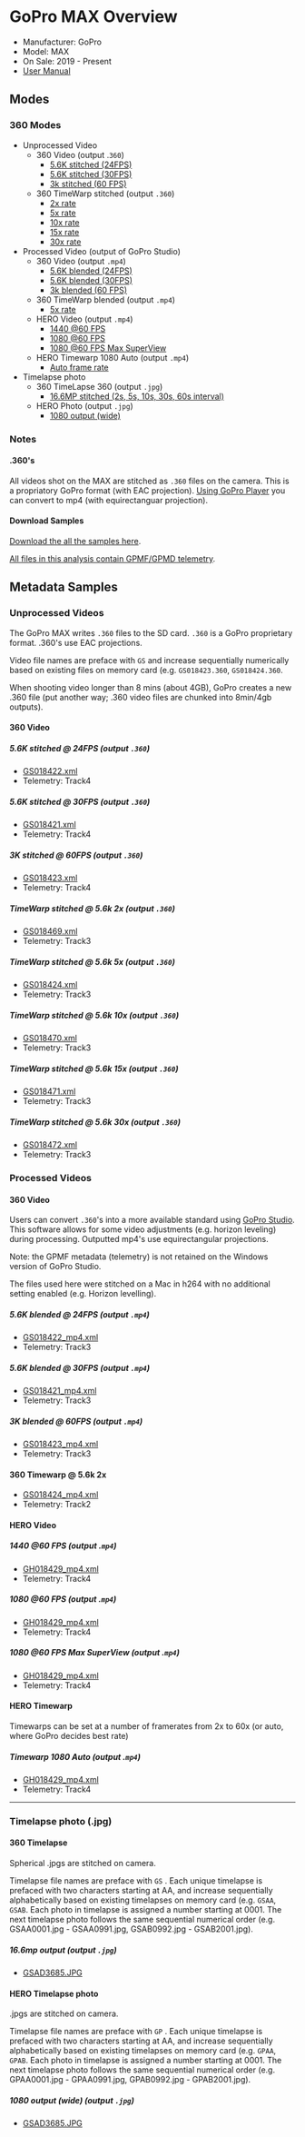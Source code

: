 # GoPro MAX Overview

* Manufacturer: GoPro
* Model: MAX
* On Sale: 2019 - Present
* [User Manual](/MAX_UM_ENG_REVA.pdf)

## Modes 

### 360 Modes

* Unprocessed Video
	* 360 Video (output .`360`)
		* [5.6K stitched (24FPS)](#56k-stitched--24fps-output-360)
		* [5.6K stitched (30FPS)](#56k-stitched--30fps-output-360)
		* [3k stitched (60 FPS)](#3k-stitched--60fps-output-360)
	* 360 TimeWarp stitched (output `.360`)
		* [2x rate](#timewarp-stitched--56k-2x-output-360)
		* [5x rate](#timewarp-stitched--56k-5x-output-360)
		* [10x rate](#timewarp-stitched--56k-10x-output-360)
		* [15x rate](#timewarp-stitched--56k-15x-output-360)
		* [30x rate](#timewarp-stitched--56k-30x-output-360)
* Processed Video (output of GoPro Studio)
	* 360 Video (output `.mp4`)
		* [5.6K blended (24FPS)](#56k-blended--24fps-output-mp4)
		* [5.6K blended (30FPS)](#56k-blended--30fps-output-mp4)
		* [3k blended (60 FPS)](#3k-blended--60fps-output-mp4)
	* 360 TimeWarp blended (output `.mp4`)
		* [5x rate](#timewarp-blended--56k-output-mp4)
	* HERO Video (output `.mp4`)
		* [1440 @60 FPS](#1440-60-fps-output-mp4)
		* [1080 @60 FPS](#1080-60-fps-output-mp4)
		* [1080 @60 FPS Max SuperView](#1080-60-fps-max-superview-output-mp4)
	* HERO Timewarp 1080 Auto (output `.mp4`)
		* [Auto frame rate](#timewarp-1080-auto-output-mp4)
* Timelapse photo
	* 360 TimeLapse 360 (output `.jpg`)
		* [16.6MP stitched (2s, 5s, 10s, 30s, 60s interval)](x#166mp-output-output-jpg)
	* HERO Photo (output `.jpg`)
		* [1080 output (wide)](#1080-output-wide-output-jpg)

### Notes

#### .360's

All videos shot on the MAX are stitched as `.360` files on the camera. This is a propriatory GoPro format (with EAC projection). [Using GoPro Player](https://community.gopro.com/t5/en/GoPro-Player/ta-p/413305) you can convert to mp4 (with equirectanguar projection).


#### Download Samples

[Download the all the samples here](https://drive.google.com/drive/folders/1T2-ntDGtvBJlgDOmNwrKAQfvkP8leIQD?usp=sharing).

[All files in this analysis contain GPMF/GPMD telemetry](https://github.com/gopro/gpmf-parser).

## Metadata Samples

### Unprocessed Videos

The GoPro MAX writes `.360` files to the SD card. `.360` is a GoPro proprietary format. .360's use EAC projections.

Video file names are preface with `GS` and increase sequentially numerically based on existing files on memory card (e.g. `GS018423.360`, `GS018424.360`.

When shooting video longer than 8 mins (about 4GB), GoPro creates a new .360 file (put another way; .360 video files are chunked into 8min/4gb outputs).

#### 360 Video

##### 5.6K stitched @ 24FPS (output `.360`)

* [GS018422.xml](/max/GS018422.xml)
* Telemetry: Track4

##### 5.6K stitched @ 30FPS (output `.360`)

* [GS018421.xml](/max/GS018421.xml)
* Telemetry: Track4

##### 3K stitched @ 60FPS (output `.360`)

* [GS018423.xml](/max/GS018423.xml)
* Telemetry: Track4

##### TimeWarp stitched @ 5.6k 2x (output `.360`)

* [GS018469.xml](/max/GS018469.xml)
* Telemetry: Track3

##### TimeWarp stitched @ 5.6k 5x (output `.360`)

* [GS018424.xml](/max/GS018424.xml)
* Telemetry: Track3

##### TimeWarp stitched @ 5.6k 10x (output `.360`)

* [GS018470.xml](/max/GS018470.xml)
* Telemetry: Track3

##### TimeWarp stitched @ 5.6k 15x (output `.360`)

* [GS018471.xml](/max/GS018471.xml)
* Telemetry: Track3

##### TimeWarp stitched @ 5.6k 30x (output `.360`)

* [GS018472.xml](/max/GS018472.xml)
* Telemetry: Track3

### Processed Videos

#### 360 Video

Users can convert `.360`'s into a more available standard using [GoPro Studio](https://community.gopro.com/t5/en/GoPro-Player/ta-p/413305). This software allows for some video adjustments (e.g. horizon leveling) during processing. Outputted mp4's use equirectangular projections.

Note: the GPMF metadata (telemetry) is not retained on the Windows version of GoPro Studio.

The files used here were stitched on a Mac in h264 with no additional setting enabled (e.g. Horizon levelling).

##### 5.6K blended @ 24FPS (output `.mp4`)

* [GS018422_mp4.xml](/max/GS018422_mp4.xml)
* Telemetry: Track3

##### 5.6K blended @ 30FPS (output `.mp4`)

* [GS018421_mp4.xml](/max/GS018421_mp4.xml)
* Telemetry: Track3

##### 3K blended @ 60FPS (output `.mp4`)

* [GS018423_mp4.xml](/max/GS018423_mp4.xml)
* Telemetry: Track3

#### 360 Timewarp @ 5.6k 2x

* [GS018424_mp4.xml](/max/GS018424_mp4.xml)
* Telemetry: Track2

#### HERO Video

##### 1440 @60 FPS (output .`mp4`)

* [GH018429_mp4.xml](/max/GH018429_mp4.xml)
* Telemetry: Track4

##### 1080 @60 FPS (output .`mp4`)

* [GH018429_mp4.xml](/max/GH018427_mp4.xml)
* Telemetry: Track4

##### 1080 @60 FPS Max SuperView (output .`mp4`)

* [GH018429_mp4.xml](/max/GH018428_mp4.xml)
* Telemetry: Track4

#### HERO Timewarp

Timewarps can be set at a number of framerates from 2x to 60x (or auto, where GoPro decides best rate)

##### Timewarp 1080 Auto (output .`mp4`)

* [GH018429_mp4.xml](/max/GH018426_mp4.xml)
* Telemetry: Track4

---

### Timelapse photo (.jpg)

#### 360 Timelapse

Spherical .jpgs are stitched on camera.

Timelapse file names are preface with `GS` . Each unique timelapse is prefaced with two characters starting at AA, and increase sequentially alphabetically based on existing timelapses on memory card (e.g. `GSAA`, `GSAB`. Each photo in timelapse is assigned a number starting at 0001. The next timelapse photo follows the same sequential numerical order (e.g. GSAA0001.jpg - GSAA0991.jpg, GSAB0992.jpg - GSAB2001.jpg).

##### 16.6mp output (output `.jpg`)

* [GSAD3685.JPG](/max/GSAD3685.xml)

#### HERO Timelapse photo 

.jpgs are stitched on camera.

Timelapse file names are preface with `GP` . Each unique timelapse is prefaced with two characters starting at AA, and increase sequentially alphabetically based on existing timelapses on memory card (e.g. `GPAA`, `GPAB`. Each photo in timelapse is assigned a number starting at 0001. The next timelapse photo follows the same sequential numerical order (e.g. GPAA0001.jpg - GPAA0991.jpg, GPAB0992.jpg - GPAB2001.jpg).

##### 1080 output (wide) (output `.jpg`)

* [GSAD3685.JPG](/max/GPAA8441.xml)